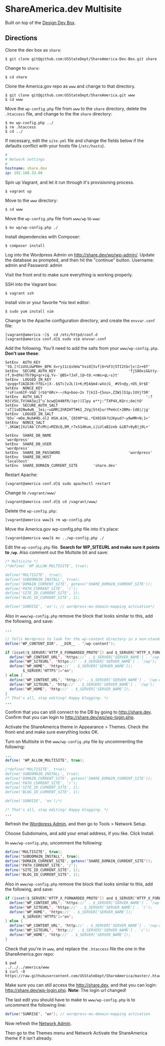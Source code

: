 # ShareAmerica.dev Multisite

Built on top of the [Design Dev Box](https://github.com/USStateDept/design-dev-box).

## Directions

Clone the dev box as `share`:

```
$ git clone git@github.com:USStateDept/ShareAmerica-Dev-Box.git share
```

Change to `share`:

```
$ cd share
```

Clone the America.gov repo as `www` and change to that directory.

```
$ git clone git@github.com:USStateDept/ShareAmerica.git www
$ cd www
```

Move the `wp-config.php` file from `www` to the `share` directory, delete the `.htaccess` file, and change to the the `share` directory:

```
$ mv wp-config.php ../
$ rm .htaccess
$ cd ../
```

If necessary, edit the `site.yml` file and change the fields below if the defaults conflict with your hosts file (`/etc/hosts`).

```yml
#
# Network Settings
#
hostname: share.dev
ip: 192.168.33.60
```

Spin up Vagrant, and let it run through it's provisioning process.

```
$ vagrant up
```

Move to the `www` directory:

```
$ cd www
```

Move the `wp-config.php` file from `www/wp` to `www`:

```
$ mv wp/wp-config.php ./
```

Install dependencies with Composer:

```
$ composer install
```

Log into the Wordpress Admin on http://share.dev/wp/wp-admin/. Update the database as prompted, and then hit the "continue" button. Username: admin and Password: admin

Visit the front end to make sure everything is working properly.

SSH into the Vagrant box:

```
$ vagrant ssh
```

Install vim or your favorite \*nix text editor:

```
$ sudo yum install vim
```

Change to the Apache configuration directory, and create the `envvar.conf` file:

```
[vagrant@america ~]$  cd /etc/httpd/conf.d
[vagrant@america conf.d]$ sudo vim envvar.conf
```

Add the following. You'll need to add the salts from your `www/wp-config.php`. **Don't use these**:

```apache2
SetEnv  AUTH_KEY												'tQ.]!CiUVLUwPRH+_BPH X=ry11c$shHa^VxiO[5vf|6+%F3|5TI2tbr]x!2>+6T'
SetEnv  SECURE_AUTH_KEY									'fjS8OxiG&tty-rf,9>dFm)Th79g>qr+iq.Yv-`@BS+?JxF,[@~tO.+nWs>qL~s}t'
SetEnv  LOGGED_IN_KEY										'qvqq<fJAIDJK~YfEL>|X-.$$Tc]vJL(1+K;M}A$m4:wVo|G_ #V5<@y,+D5_Or$E'
SetEnv  NONCE_KEY												'!sF)xn6IF-V&O`[rb$*6Rc+-~/6q>boo~2v 7|k1I~{5ou>,ZIW}]S1p;[UVj?5R'
SetEnv  AUTH_SALT												':?H3(V5U,TV(HA3ajI^u`bcw@}H4NfR/)q+))Ilpy e**j:^TXP4X,KQrc;6m|tO'
SetEnv  SECURE_AUTH_SALT								'sT]1s02Nw4wN__]ei;~u&MR|2hRIHTT#6I_2Vg|5t4}ur?PeHcC+2BMx-[d8|/jg'
SetEnv  LOGGED_IN_SALT									'b5v`~mOe,Nuh#4b.ol2 HSH.A)H,`{659P*&L.*EX0}Uk?UJKpud?~y0wMR+N;1>'
SetEnv  NONCE_SALT											',3K&W|]XzlAb`CFcM%|=MZ8cQ,DM_r7x51dKum,i|LUlaB2zeb &iB7>9yB|j0L+'

SetEnv  SHARE_DB_NAME										'wordpress'
SetEnv  SHARE_DB_USER										'wordpress'
SetEnv  SHARE_DB_PASSWORD								'wordpress'
SetEnv  SHARE_DB_HOST										'localhost'
SetEnv  SHARE_DOMAIN_CURRENT_SITE       'share.dev'
```

Restart Apache:

```
[vagrant@america conf.d]$ sudo apachectl restart
```

Change to `/vagrant/www/`

```
[vagrant@america conf.d]$ cd /vagrant/www/
```

Delete the `wp-config.php`:

```
[vagrant@america www]$ rm wp-config.php

```

Move the America.gov wp-config.php file into it's place:

```
[vagrant@america www]$ mv ../wp-config.php ./
```

Edit the `wp-config.php` file. **Search for WP_SITEURL and make sure it points to `/wp`**. Also comment out the Multsite bit and save:

```java
/* Multisite */
/*define( 'WP_ALLOW_MULTISITE', true);

define('MULTISITE', true);
define('SUBDOMAIN_INSTALL', true);
define('DOMAIN_CURRENT_SITE', getenv('SHARE_DOMAIN_CURRENT_SITE'));
define('PATH_CURRENT_SITE', '/');
define('SITE_ID_CURRENT_SITE', 1);
define('BLOG_ID_CURRENT_SITE', 1);

define('SUNRISE', 'on'); // wordpress-mu-domain-mapping activation*/
```

Also in `www/wp-config.php` remove the block that looks similar to this, add the following, and save:

```java
...

// Tells Wordpress to look for the wp-content directory in a non-standard location
define('WP_CONTENT_DIR', __DIR__ . '/wp-content');

if (isset($_SERVER['HTTP_X_FORWARDED_PROTO']) and $_SERVER['HTTP_X_FORWARDED_PROTO'] == 'https') {
  define('WP_CONTENT_URL', 'https://' . $_SERVER['SERVER_NAME'] . '/wp-content');
  define('WP_SITEURL', 'https://' . $_SERVER['SERVER_NAME'] . '/wp');
  define('WP_HOME', 'https://' . $_SERVER['SERVER_NAME']);
        $_SERVER['HTTPS']='on';
} else {
  define('WP_CONTENT_URL', 'http://' . $_SERVER['SERVER_NAME'] . '/wp-content');
  define('WP_SITEURL', 'http://' . $_SERVER['SERVER_NAME'] . '/wp');
  define('WP_HOME', 'http://' . $_SERVER['SERVER_NAME']);
}
/* That's all, stop editing! Happy blogging. */
...
```

Confirm that you can still connect to the DB by going to http://share.dev. Confirm that you can login to http://share.dev/wp/wp-login.php.

Activate the ShareAmerica theme in Appearance > Themes. Check the front-end and make sure everything looks OK.

Turn on Multisite in the `www/wp-config.php` file by uncommenting the following:

```java
...
define( 'WP_ALLOW_MULTISITE', true);

/*define('MULTISITE', true);
define('SUBDOMAIN_INSTALL', true);
define('DOMAIN_CURRENT_SITE', getenv('SHARE_DOMAIN_CURRENT_SITE'));
define('PATH_CURRENT_SITE', '/');
define('SITE_ID_CURRENT_SITE', 1);
define('BLOG_ID_CURRENT_SITE', 1);

define('SUNRISE', 'on');*/

/* That's all, stop editing! Happy blogging. */
...
```

Refresh the [Wordpress Admin](http://share.gov/wp/wp-admin/), and then go to Tools > Network Setup.

Choose Subdomains, and add your email address, if you like. Click Install.

In `www/wp-config.php`, uncomment the following:

```java
define('MULTISITE', true);
define('SUBDOMAIN_INSTALL', true);
define('DOMAIN_CURRENT_SITE', getenv('SHARE_DOMAIN_CURRENT_SITE'));
define('PATH_CURRENT_SITE', '/');
define('SITE_ID_CURRENT_SITE', 1);
define('BLOG_ID_CURRENT_SITE', 1);
```

Also in `www/wp-config.php` remove the block that looks similar to this, add the following, and save:

```java
if (isset($_SERVER['HTTP_X_FORWARDED_PROTO']) and $_SERVER['HTTP_X_FORWARDED_PROTO'] == 'https') {
  define('WP_CONTENT_URL', 'https://' . $_SERVER['SERVER_NAME'] . '/wp-content');
  define('WP_SITEURL', 'https://' . $_SERVER['SERVER_NAME'] . '/');
  define('WP_HOME', 'https://' . $_SERVER['SERVER_NAME']);
        $_SERVER['HTTPS']='on';
} else {
  define('WP_CONTENT_URL', 'http://' . $_SERVER['SERVER_NAME'] . '/wp-content');
  define('WP_SITEURL', 'http://' . $_SERVER['SERVER_NAME'] . '/');
  define('WP_HOME', 'http://' . $_SERVER['SERVER_NAME']);
}
```

Check that you're in `www`, and replace the `.htaccess` file the one in the ShareAmerica.gov repo:

```
$ pwd
../../../america/www
$ curl -O https://raw.githubusercontent.com/USStateDept/ShareAmerica/master/.htaccess
```

Make sure you can still access the http://share.dev, and that you can login: http://share.dev/wp-login.php. **Note**: The login url changed!

The last edit you should have to make to `www/wp-config.php` is to uncomment the following line:

```java
define('SUNRISE', 'on'); // wordpress-mu-domain-mapping activation
```

Now refresh the [Network Admin](https://share.dev/wp-admin/network/).

Then go to the Themes menu and Network Activate the ShareAmerica theme if it isn't already.
